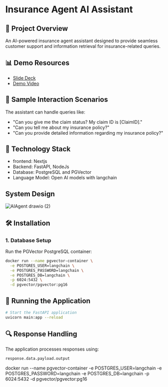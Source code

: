 # Insurance Agent AI Assistant

## 🚀 Project Overview

An AI-powered insurance agent assistant designed to provide seamless customer support and information retrieval for insurance-related queries.

## 📊 Demo Resources

- [Slide Deck](https://www.canva.com/design/DAGY4C8tCBo/G-c9F_-4NaFxquzQGXPXnw/edit?utm_content=DAGY4C8tCBo&utm_campaign=designshare&utm_medium=link2&utm_source=sharebutton)
- [Demo Video](https://drive.google.com/file/d/1DA7e7CbZsNSs-u0nZtbg2ZiIQmADWYoi/view?usp=sharing)

## 💬 Sample Interaction Scenarios

The assistant can handle queries like:
- "Can you give me the claim status? My claim ID is [ClaimID]."
- "Can you tell me about my insurance policy?"
- "Can you provide detailed information regarding my insurance policy?"

## 🔧 Technology Stack
- frontend: Nextjs
- Backend: FastAPI, NodeJs
- Database: PostgreSQL and PGVector
- Language Model: Open AI models with langchain

## System Design
![AIAgent drawio (2)](https://github.com/user-attachments/assets/7a436ac3-b36f-4865-bfd9-d7882e253f18)

## 🛠 Installation

### 1. Database Setup

Run the PGVector PostgreSQL container:

```bash
docker run --name pgvector-container \
  -e POSTGRES_USER=langchain \
  -e POSTGRES_PASSWORD=langchain \
  -e POSTGRES_DB=langchain \
  -p 6024:5432 \
  -d pgvector/pgvector:pg16
```

## 🚀 Running the Application

```bash
# Start the FastAPI application
uvicorn main:app --reload
```

## 🔍 Response Handling

The application processes responses using:
```python
response.data.payload.output
```


docker run --name pgvector-container -e POSTGRES_USER=langchain -e POSTGRES_PASSWORD=langchain -e POSTGRES_DB=langchain -p 6024:5432 -d pgvector/pgvector:pg16


